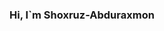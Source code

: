 ### Hi, I`m Shoxruz-Abduraxmon <img src="https://media1.giphy.com/media/v1.Y2lkPTc5MGI3NjExYWNiOWJlZjhlYzY1ZmVjOWQ3ZmZhYTI4ZDA2YmM0Nzk4ZTQ3YTgwYiZjdD1z/a74pSGN7wvT7a/giphy.gif" width="4s3px">


